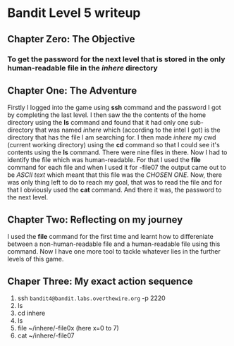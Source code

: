 # Bandit Level 5 writeup

## Chapter Zero: The Objective

### To get the password for the next level that is stored in the only human-readable file in the *inhere* directory

## Chapter One: The Adventure

Firstly I logged into the game using **ssh** command and the password I got by completing the last level. I then saw the the contents of the home directory using the **ls** command and found that it had only one sub-directory that was named *inhere* which (according to the intel I got) is the directory that has the file I am searching for. I then made *inhere* my cwd (current working directory) using the **cd** command so that I could see it's contents using the **ls** command. There were nine files in there. Now I had to identify the file which was human-readable. For that I used the **file** command for each file and when I used it for -file07 the output came out to be *ASCII text* which meant that this file was the *CHOSEN ONE*. Now, there was only thing left to do to reach my goal, that was to read the file and for that I obviously used the **cat** command. And there it was, the password to the next level.

## Chapter Two: Reflecting on my journey

I used the **file** command for the first time and learnt how to differeniate between a non-human-readable file and a human-readable file using this command.
Now I have one more tool to tackle whatever lies in the further levels of this game.

## Chaper Three: My exact action sequence

1. ssh `bandit4@bandit.labs.overthewire.org` -p 2220
2. ls
3. cd inhere
4. ls
5. file ~/inhere/-file0x (here x=0 to 7)
6. cat ~/inhere/-file07
